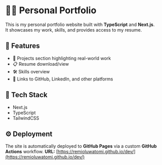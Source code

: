 # 🧑‍💻 Personal Portfolio

This is my personal portfolio website built with **TypeScript** and **Next.js**.  
It showcases my work, skills, and provides access to my resume.

## 🚀 Features

- 📄 Projects section highlighting real-world work
- 📋 Resume download/view
- 🛠️ Skills overview
- 🔗 Links to GitHub, LinkedIn, and other platforms

## 🧱 Tech Stack

- Next.js
- TypeScript
- TailwindCSS

## ⚙️ Deployment

The site is automatically deployed to **GitHub Pages** via a custom **GitHub Actions** workflow.
**URL:** [https://remioluwatomi.github.io/dev/](https://remioluwatomi.github.io/dev/)


